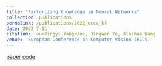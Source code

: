 ```yaml
---
title: "Factorizing Knowledge in Neural Networks"
collection: publications
permalink: /publications/2022_eccv_kf
date: 2022-7-11
citation:  <u>Xingyi Yang</u>, Jingwen Ye, Xinchao Wang
venue: 'European Conference on Computer Vision (ECCV)'
---
```

[paper](https://arxiv.org/abs/2207.03337)  [code](https://github.com/Adamdad/KnowledgeFactor)
